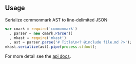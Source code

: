 ## Usage

Serialize commonmark AST to line-delimited JSON:

```javascript
var cmark = require('commonmark')
  , parser = new cmark.Parser()
  , mkast = require('mkast')
  , ast = parser.parse('# Title\n<? @include file.md ?>');
mkast.serialize(ast).pipe(process.stdout);
```

For more detail see the [api docs](/API.md).
